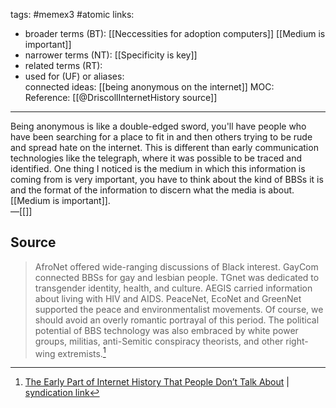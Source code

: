 
tags: #memex3 #atomic 
links:  
- broader terms (BT):  [[Neccessities for adoption computers]] [[Medium is important]] 
- narrower terms (NT):  [[Specificity is key]] 
- related terms (RT):  
- used for (UF) or aliases:  
connected ideas:  [[being anonymous on the internet]]
MOC:  
Reference: [[@DriscollInternetHistory source]] 

---
Being anonymous is like a double-edged sword, you'll have people who have been searching for a place to fit in and then others trying to be rude and spread hate on the internet.  This is different than early communication technologies like the telegraph, where it was possible to be traced and identified.
One thing I noticed is the medium in which this information is coming from is very important, you have to think about the kind of BBSs it is and the format of the information to discern what the media is about. [[Medium is important]].   
&mdash;[[]]

## Source 
> AfroNet offered wide-ranging discussions of Black interest. GayCom connected BBSs for gay and lesbian people. TGnet was dedicated to transgender identity, health, and culture. AEGIS carried information about living with HIV and AIDS. PeaceNet, EcoNet and GreenNet supported the peace and environmentalist movements. Of course, we should avoid an overly romantic portrayal of this period. The political potential of BBS technology was also embraced by white power groups, militias, anti-Semitic conspiracy theorists, and other right-wing extremists.[^1]

[^1]: [The Early Part of Internet History That People Don’t Talk About](https://issues.org/prehistory-social-media-modem-world-driscoll/) | [syndication link](tk) 
